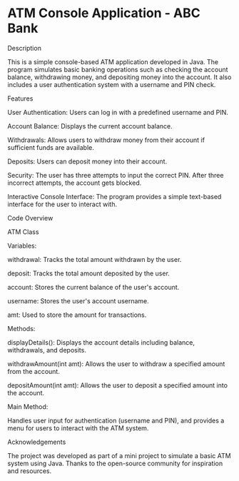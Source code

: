 # ATM Console Application - ABC Bank

Description

This is a simple console-based ATM application developed in Java. The program simulates basic banking operations such as checking the account balance, withdrawing money, and depositing money into the account. It also includes a user authentication system with a username and PIN check.

Features

  User Authentication: Users can log in with a predefined username and PIN.
  
  Account Balance: Displays the current account balance.
	
 Withdrawals: Allows users to withdraw money from their account if sufficient funds are available.
	
 Deposits: Users can deposit money into their account.
	
 Security: The user has three attempts to input the correct PIN. After three incorrect attempts, the account gets blocked.
	
 Interactive Console Interface: The program provides a simple text-based interface for the user to interact with.

 Code Overview
 
 ATM Class
 
   Variables:
   
   withdrawal: Tracks the total amount withdrawn by the user.
			
   deposit: Tracks the total amount deposited by the user.
		
   account: Stores the current balance of the user's account.
		
   username: Stores the user's account username.
		
   amt: Used to store the amount for transactions.
   
   Methods:
   
   displayDetails(): Displays the account details including balance, withdrawals, and deposits.
	
   withdrawAmount(int amt): Allows the user to withdraw a specified amount from the account.
		
   depositAmount(int amt): Allows the user to deposit a specified amount into the account.
   
   Main Method: 
   
   Handles user input for authentication (username and PIN), and provides a menu for users to interact with the ATM system.

Acknowledgements

The project was developed as part of a mini project to simulate a basic ATM system using Java. Thanks to the open-source community for inspiration and resources.
